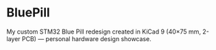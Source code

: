 # BluePill
My custom STM32 Blue Pill redesign created in KiCad 9 (40×75 mm, 2-layer PCB) — personal hardware design showcase.
